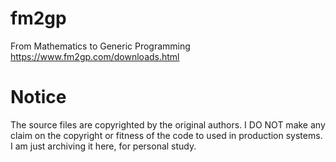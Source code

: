 # fm2gp
From Mathematics to Generic Programming https://www.fm2gp.com/downloads.html

# Notice
The source files are copyrighted by the original authors.
I DO NOT make any claim on the copyright or fitness of the code to used in
production systems. I am just archiving it here, for personal study.
